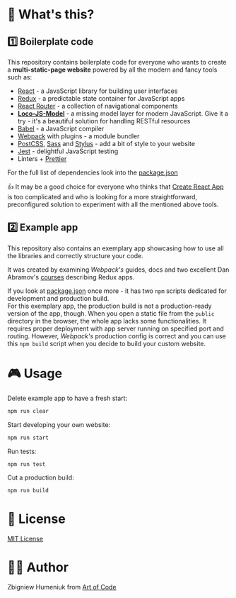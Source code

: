 # 🧐 What's this?

## 1️⃣ Boilerplate code

This repository contains boilerplate code for everyone who wants to create a **multi-static-page website** powered by all the modern and fancy tools such as:

* [React](https://reactjs.org) - a JavaScript library for building user interfaces
* [Redux](https://redux.js.org) - a predictable state container for JavaScript apps
* [React Router](https://reacttraining.com/react-router) - a collection of navigational components
* [**Loco-JS-Model**](https://github.com/locoframework/loco-js-model) - a missing model layer for modern JavaScript. Give it a try - it's a beautiful solution for handling RESTful resources
* [Babel](https://babeljs.io) - a JavaScript compiler
* [Webpack](https://webpack.js.org) with plugins - a module bundler
* [PostCSS](https://github.com/postcss/postcss), [Sass](https://sass-lang.com) and [Stylus](http://stylus-lang.com) - add a bit of style to your website
* [Jest](https://facebook.github.io/jest) - delightful JavaScript testing
* Linters + [Prettier](https://prettier.io)

For the full list of dependencies look into the [package.json](https://github.com/artofcodelabs/front-end-boilerplate/blob/master/package.json)

👍 It may be a good choice for everyone who thinks that [Create React App](https://github.com/facebook/create-react-app) is too complicated and who is looking for a more straightforward, preconfigured solution to experiment with all the mentioned above tools.

## 2️⃣ Example app

This repository also contains an exemplary app showcasing how to use all the libraries and correctly structure your code.

It was created by examining _Webpack's_ guides, docs and two excellent Dan Abramov's [courses](https://egghead.io/redux) describing Redux apps.

If you look at [package.json](https://github.com/artofcodelabs/front-end-boilerplate/blob/master/package.json) once more - it has two `npm` scripts dedicated for development and production build.  
For this exemplary app, the production build is not a production-ready version of the app, though. When you open a static file from the `public` directory in the browser, the whole app lacks some functionalities. It requires proper deployment with app server running on specified port and routing.
However, _Webpack's_ production config is correct and you can use this `npm build` script when you decide to build your custom website.

# 🎮 Usage

Delete example app to have a fresh start: 

```bash
npm run clear
```

Start developing your own website:

```bash
npm run start
```

Run tests:

```bash
npm run test
```

Cut a production build:

```bash
npm run build
```

# 📜 License

[MIT License](https://opensource.org/licenses/MIT)

# 👨‍🏭 Author

Zbigniew Humeniuk from [Art of Code](http://artofcode.co)